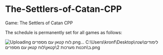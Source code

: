 # The-Settlers-of-Catan-CPP
Game: The Settlers of Catan CPP

The schedule is permanently set for all games as follows:





![Uploading לוח קטאן עם מספרים.png…]()
C:\Users\kronf\Desktop\לימודים\שנה ב\תכנות מערכות 2\קטאן\לוח קטאן עם מספרים.png

